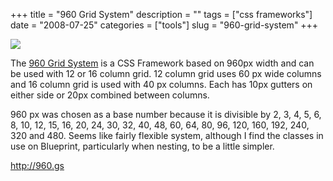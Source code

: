 +++
title = "960 Grid System"
description = ""
tags = ["css frameworks"]
date = "2008-07-25"
categories = ["tools"]
slug = "960-grid-system"
+++


<div class="tool-screenshot mb1"><a href="http://960.gs/"><img id='bluga-thumbnail-2844' class='bluga-thumbnail custom' src='http://media.konigi.com/bluga/
wt5233699c55af9_custom.jpg'/></a></div><p>The <a href="http://960.gs/">960 Grid System</a> is a CSS Framework based on 960px width and can be used with 12 or 16 column grid. 12 column grid uses 60 px wide columns and 16 column grid is used with 40 px columns. Each has 10px gutters on either side or 20px combined between columns. </p>
<p>960 px was chosen as a base number because it is divisible by 2, 3, 4, 5, 6, 8, 10, 12, 15, 16, 20, 24, 30, 32, 40, 48, 60, 64, 80, 96, 120, 160, 192, 240, 320 and 480. Seems like fairly flexible system, although I find the classes in use on Blueprint, particularly when nesting, to be a little simpler.</p>
  
<p><a href="http://960.gs/">http://960.gs</a></p>
      
